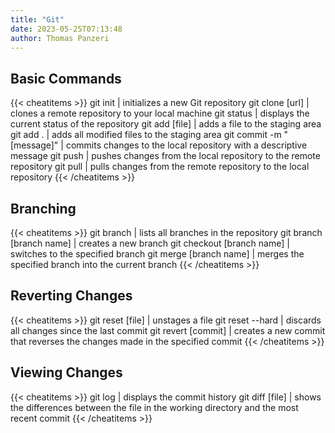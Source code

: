 ```yaml
---
title: "Git"
date: 2023-05-25T07:13:48
author: Thomas Panzeri
---
```


## Basic Commands

{{< cheatitems >}}
git init | initializes a new Git repository
git clone [url] | clones a remote repository to your local machine
git status | displays the current status of the repository
git add [file] | adds a file to the staging area
git add . | adds all modified files to the staging area
git commit -m \"[message]\" | commits changes to the local repository with a descriptive message
git push | pushes changes from the local repository to the remote repository
git pull | pulls changes from the remote repository to the local repository
{{< /cheatitems >}}

## Branching

{{< cheatitems >}}
git branch | lists all branches in the repository
git branch [branch name] | creates a new branch
git checkout [branch name] | switches to the specified branch
git merge [branch name] | merges the specified branch into the current branch
{{< /cheatitems >}}

## Reverting Changes

{{< cheatitems >}}
git reset [file] | unstages a file
git reset \-\-hard | discards all changes since the last commit
git revert [commit] | creates a new commit that reverses the changes made in the specified commit
{{< /cheatitems >}}

## Viewing Changes

{{< cheatitems >}}
git log | displays the commit history
git diff [file] | shows the differences between the file in the working directory and the most recent commit
{{< /cheatitems >}}
